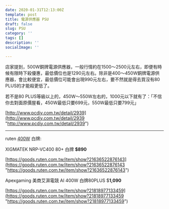 ```yaml
---
date: 2020-01-31T12:13:00Z
template: post
title: 電源供應器 PSU
draft: false
slug: PSU
category: ''
tags: []
description: ''
socialImage: ''

---
```

店家提到，500W銅牌電源供應器，一般行情約在1500～2500元左右，即便有時候有限時下殺優惠，最低價位也是1290元左右。除非是400～450W銅牌電源供應器，會比較便宜，最低價位可能會出現990元左右，要不然就是得去買沒有80 PLUS的才能殺更低了。

若不是80 PLUS等級以上的，450W～550W左右的，1000元以下就有了：「不信你去對面原價屋看，450W最低只要699元，550W最低只要799元」

[http://www.pcdiy.com.tw/detail/2939](http://www.pcdiy.com.tw/detail/2939 "http://www.pcdiy.com.tw/detail/2939")

***

ruten [400W](https://find.ruten.com.tw/s/?cateid=00110005002200020004&q=%E7%99%BD%E7%89%8C) 白牌:

XIGMATEK NRP-VC400 80+ 白牌 **$890**

  [https://goods.ruten.com.tw/item/show?21636522876143](https://goods.ruten.com.tw/item/show?21636522876143 "https://goods.ruten.com.tw/item/show?21636522876143")

Apexgaming 美商艾湃電競 AI 400W 白牌80PLUS $**1,090**

  [https://goods.ruten.com.tw/item/show?21818977133459](https://goods.ruten.com.tw/item/show?21818977133459 "https://goods.ruten.com.tw/item/show?21818977133459")